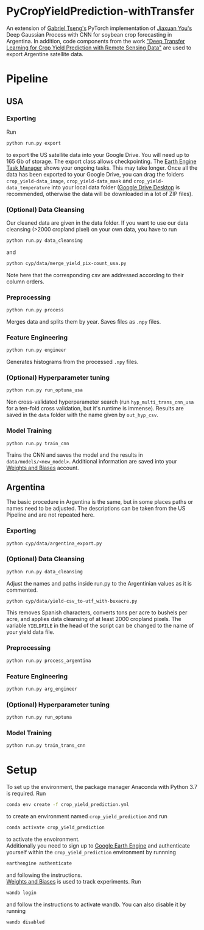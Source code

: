 # PyCropYieldPrediction-withTransfer
An extension of [Gabriel Tseng's](https://github.com/gabrieltseng/pycrop-yield-prediction) PyTorch implementation of 
[Jiaxuan You's](https://cs.stanford.edu/~ermon/papers/cropyield_AAAI17.pdf) Deep Gaussian Process with CNN for soybean crop forecasting in Argentina.
In addition, code components from the work ["Deep Transfer Learning for Crop Yield Prediction with Remote Sensing Data"](https://github.com/AnnaXWang/deep-transfer-learning-crop-prediction)
are used to export Argentine satellite data.

# Pipeline
## USA
### Exporting
Run 
  ```sh
  python run.py export
  ```
to export the US satellite data into your Google Drive. You will need up to 165 Gb of storage. The export class allows checkpointing.
The [Earth Engine Task Manager](https://code.earthengine.google.com/tasks) shows your ongoing tasks. This may take longer. 
Once all the data has been exported to your Google Drive, you can drag the folders `crop_yield-data_image`, `crop_yield-data_mask` and 
`crop_yield-data_temperature` into your local data folder ([Google Drive Desktop](https://www.google.com/intl/en/drive/download/) is recommended, 
otherwise the data will be downloaded in a lot of ZIP files). 

### (Optional) Data Cleansing
Our cleaned data are given in the data folder. If you want to use our data cleansing (>2000 cropland pixel) on your own data, you have to run 
  ```sh
  python run.py data_cleansing
  ```
and 
  ```sh
  python cyp/data/merge_yield_pix-count_usa.py
  ```
Note here that the corresponding csv are addressed according to their column orders.

###  Preprocessing
  ```sh
  python run.py process
  ```
Merges data and splits them by year. Saves files as `.npy` files.

### Feature Engineering
  ```sh
  python run.py engineer
  ```
Generates histograms from the processed `.npy` files.

### (Optional) Hyperparameter tuning
  ```sh
  python run.py run_optuna_usa
  ```
Non cross-validated hyperparameter search (run `hyp_multi_trans_cnn_usa` for a ten-fold cross validation, but it's runtime is immense). 
Results are saved in the `data` folder with the name given by `out_hyp_csv`.

### Model Training
  ```sh
  python run.py train_cnn
  ```
Trains the CNN and saves the model and the results in `data/models/<new_model>`. Additional information are saved into your [Weights and Biases](https://wandb.ai/site) account.

## Argentina
The basic procedure in Argentina is the same, but in some places paths or names need to be adjusted. The descriptions can be taken from the US Pipeline and are not repeated here.
### Exporting
  ```sh
  python cyp/data/argentina_export.py
  ```
### (Optional) Data Cleansing
  ```sh
  python run.py data_cleansing
  ```
Adjust the names and paths inside run.py to the Argentinian values as it is commented.
  ```sh
  python cyp/data/yield-csv_to-utf_with-buxacre.py
  ```
This removes Spanish characters, converts tons per acre to bushels per acre, and applies data cleansing of at least 2000 cropland pixels. 
The variable `YIELDFILE` in the head of the script can be changed to the name of your yield data file.
### Preprocessing
  ```sh
  python run.py process_argentina
  ```
### Feature Engineering
   ```sh
  python run.py arg_engineer
  ```
### (Optional) Hyperparameter tuning
  ```sh
  python run.py run_optuna
  ```
### Model Training
  ```sh
  python run.py train_trans_cnn
  ```

# Setup
To set up the environment, the package manager Anaconda with Python 3.7 is required. 
Run
  ```sh
  conda env create -f crop_yield_prediction.yml
  ```
to create an environment named `crop_yield_prediction` and run
  ```sh
  conda activate crop_yield_prediction
  ```
to activate the envoironment. <br>
Additionally you need to sign up to [Google Earth Engine](https://developers.google.com/earth-engine/)
and authenticate yourself within the `crop_yield_prediction` environment by runnning
  ```sh
  earthengine authenticate
  ```
and following the instructions. <br>
[Weights and Biases](https://wandb.ai/site) is used to track experiments. Run
  ```sh
  wandb login
  ```
and follow the instructions to activate wandb. You can also disable it by running
  ```sh
  wandb disabled
  ```
